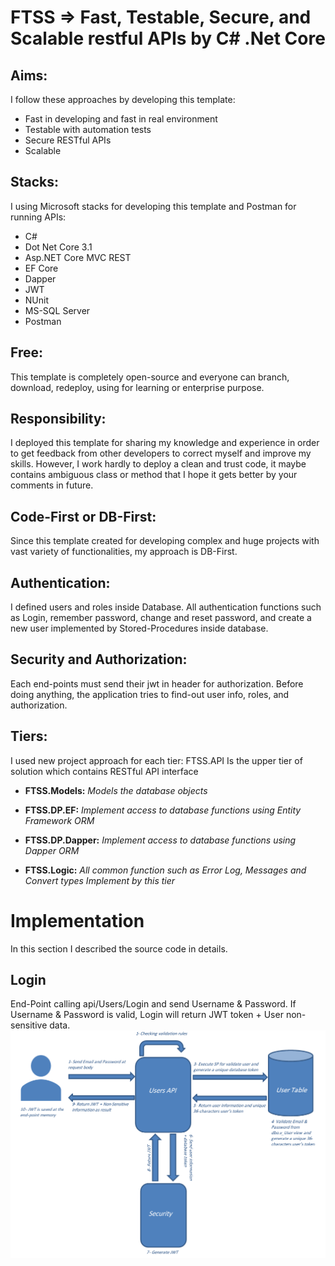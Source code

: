 # FTSS => Fast, Testable, Secure, and Scalable restful APIs by C# .Net Core



## Aims:
I follow these approaches by developing this template:
* Fast in developing and fast in real environment
* Testable with automation tests
* Secure RESTful APIs
* Scalable

## Stacks:
I using Microsoft stacks for developing this template and Postman for running APIs:
* C#
* Dot Net Core 3.1
* Asp.NET Core MVC REST
* EF Core
* Dapper
* JWT
* NUnit
* MS-SQL Server
* Postman

## Free:
This template is completely open-source and everyone can branch, download, redeploy, using for learning or enterprise purpose.

## Responsibility:
I deployed this template for sharing my knowledge and experience in order to get feedback from other developers to correct myself and improve my skills. However, I work hardly to deploy a clean and trust code, it maybe contains ambiguous class or method that I hope it gets better by your comments in future.

## Code-First or DB-First:
Since this template created for developing complex and huge projects with vast variety of functionalities, my approach is DB-First.

## Authentication:
I defined users and roles inside Database. All authentication functions such as Login, remember password, change and reset password, and create a new user implemented by Stored-Procedures inside database.

## Security and Authorization:
Each end-points must send their jwt in header for authorization. Before doing anything, the application tries to find-out user info, roles, and authorization.

## Tiers:
I used new project approach for each tier:
FTSS.API
Is the upper tier of solution which contains RESTful API interface

* **FTSS.Models:** _Models the database objects_

* **FTSS.DP.EF:** _Implement access to database functions using Entity Framework ORM_

* **FTSS.DP.Dapper:** _Implement access to database functions using Dapper ORM_

* **FTSS.Logic:** _All common function such as Error Log, Messages and Convert types Implement by this tier_

# Implementation
In this section I described the source code in details.

## Login
End-Point calling api/Users/Login and send Username & Password. If Username & Password is valid, Login will return JWT token + User non-sensitive data.
![Login flowchart](https://github.com/heidarbozorg/FTSS/raw/master/FTSS.API/Documents/Login/FTSS%20Login.png)
